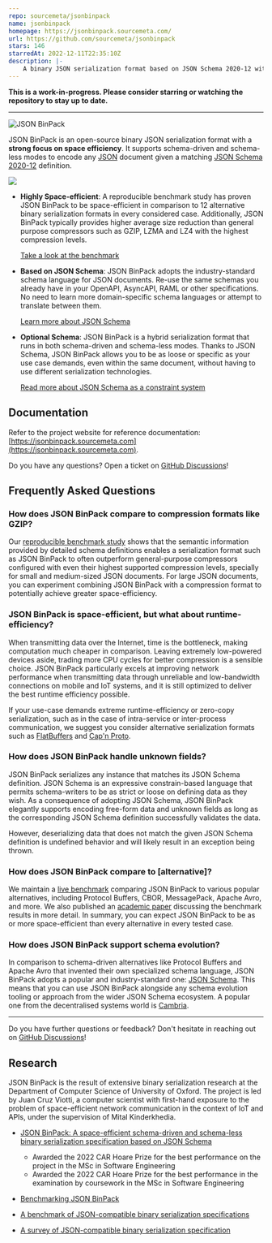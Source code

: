 ```yaml
---
repo: sourcemeta/jsonbinpack
name: jsonbinpack
homepage: https://jsonbinpack.sourcemeta.com/
url: https://github.com/sourcemeta/jsonbinpack
stars: 146
starredAt: 2022-12-11T22:35:10Z
description: |-
    A binary JSON serialization format based on JSON Schema 2020-12 with a strong focus on space-efficiency
---
```


**This is a work-in-progress. Please consider starring or watching the repository
to stay up to date.**

***

![JSON BinPack](./assets/banner.png)

JSON BinPack is an open-source binary JSON serialization format with a **strong
focus on space efficiency**. It supports schema-driven and schema-less modes to
encode any [JSON](https://www.json.org) document given a matching [JSON Schema
2020-12](http://json-schema.org) definition.

![](./assets/example.png)

- **Highly Space-efficient**: A reproducible benchmark study has proven JSON
  BinPack to be space-efficient in comparison to 12 alternative binary
  serialization formats in every considered case. Additionally, JSON BinPack
  typically provides higher average size reduction than general purpose
  compressors such as GZIP, LZMA and LZ4 with the highest compression levels.

    [Take a look at the benchmark](https://benchmark.sourcemeta.com)

- **Based on JSON Schema**: JSON BinPack adopts the industry-standard schema
  language for JSON documents. Re-use the same schemas you already have in your
  OpenAPI, AsyncAPI, RAML or other specifications. No need to learn more
  domain-specific schema languages or attempt to translate between them.

    [Learn more about JSON Schema](https://json-schema.org/)

- **Optional Schema**: JSON BinPack is a hybrid serialization format that runs
  in both schema-driven and schema-less modes. Thanks to JSON Schema, JSON
  BinPack allows you to be as loose or specific as your use case demands, even
  within the same document, without having to use different serialization
  technologies.

    [Read more about JSON Schema as a constraint system](https://modern-json-schema.com/json-schema-is-a-constraint-system)

Documentation
-------------

Refer to the project website for reference documentation:
[https://jsonbinpack.sourcemeta.com](https://jsonbinpack.sourcemeta.com).

Do you have any questions? Open a ticket on [GitHub
Discussions](https://github.com/sourcemeta/jsonbinpack/discussions)!

Frequently Asked Questions
--------------------------

### How does JSON BinPack compare to compression formats like GZIP?

Our [reproducible benchmark study](https://benchmark.sourcemeta.com) shows that
the semantic information provided by detailed schema definitions enables a
serialization format such as JSON BinPack to often outperform general-purpose
compressors configured with even their highest supported compression levels,
specially for small and medium-sized JSON documents. For large JSON documents,
you can experiment combining JSON BinPack with a compression format to
potentially achieve greater space-efficiency.

### JSON BinPack is space-efficient, but what about runtime-efficiency?

When transmitting data over the Internet, time is the bottleneck, making
computation much cheaper in comparison. Leaving extremely low-powered devices
aside, trading more CPU cycles for better compression is a sensible choice.
JSON BinPack particularly excels at improving network performance when
transmitting data through unreliable and low-bandwidth connections on mobile
and IoT systems, and it is still optimized to deliver the best runtime
efficiency possible.

If your use-case demands extreme runtime-efficiency or zero-copy serialization,
such as in the case of intra-service or inter-process communication, we suggest
you consider alternative serialization formats such as
[FlatBuffers](https://google.github.io/flatbuffers/) and [Cap'n
Proto](https://capnproto.org/).

### How does JSON BinPack handle unknown fields?

JSON BinPack serializes any instance that matches its JSON Schema definition.
JSON Schema is an expressive constrain-based language that permits
schema-writers to be as strict or loose on defining data as they wish. As a
consequence of adopting JSON Schema, JSON BinPack elegantly supports encoding
free-form data and unknown fields as long as the corresponding JSON Schema
definition successfully validates the data.

However, deserializing data that does not match the given JSON Schema
definition is undefined behavior and will likely result in an exception being
thrown.

### How does JSON BinPack compare to [alternative]?

We maintain a [live benchmark](https://benchmark.sourcemeta.com/) comparing
JSON BinPack to various popular alternatives, including Protocol Buffers, CBOR,
MessagePack, Apache Avro, and more. We also published an [academic
paper](https://arxiv.org/abs/2211.12799) discussing the benchmark results in
more detail. In summary, you can expect JSON BinPack to be as or more
space-efficient than every alternative in every tested case.

### How does JSON BinPack support schema evolution?

In comparison to schema-driven alternatives like Protocol Buffers and Apache
Avro that invented their own specialized schema language, JSON BinPack adopts a
popular and industry-standard one: [JSON Schema](https://json-schema.org/).
This means that you can use JSON BinPack alongside any schema evolution tooling
or approach from the wider JSON Schema ecosystem. A popular one from the
decentralised systems world is
[Cambria](https://www.inkandswitch.com/cambria/).

***

Do you have further questions or feedback? Don't hesitate in reaching out on
[GitHub
Discussions](https://github.com/sourcemeta/jsonbinpack/discussions)!

Research
--------

JSON BinPack is the result of extensive binary serialization research at the
Department of Computer Science of University of Oxford. The project is led by
Juan Cruz Viotti, a computer scientist with first-hand exposure to the problem
of space-efficient network communication in the context of IoT and APIs, under
the supervision of Mital Kinderkhedia.

- [JSON BinPack: A space-efficient schema-driven and schema-less binary
serialization specification based on JSON
Schema](https://www.jviotti.com/dissertation.pdf)

    - Awarded the 2022 CAR Hoare Prize for the best performance on the project
      in the MSc in Software Engineering
    - Awarded the 2022 CAR Hoare Prize for the best performance in the
      examination by coursework in the MSc in Software Engineering

- [Benchmarking JSON BinPack](https://arxiv.org/abs/2211.12799)
- [A benchmark of JSON-compatible binary serialization
  specifications](https://arxiv.org/abs/2201.03051)
- [A survey of JSON-compatible binary serialization
  specification](https://arxiv.org/abs/2201.02089)


